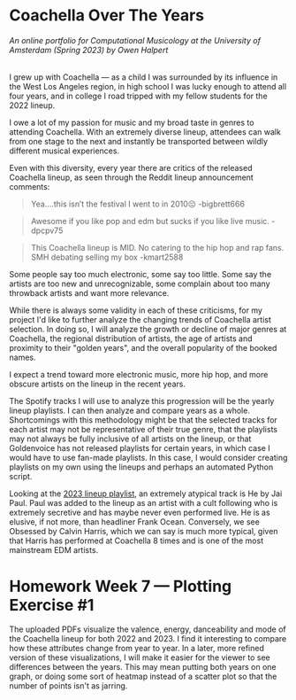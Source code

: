 # Coachella Over The Years
###### An online portfolio for Computational Musicology at the University of Amsterdam (Spring 2023) by Owen Halpert

I grew up with Coachella — as a child I was surrounded by its influence in the West Los Angeles region, in high school I was lucky enough to attend all four years, and in college I road tripped with my fellow students for the 2022 lineup.

I owe a lot of my passion for music and my broad taste in genres to attending Coachella. With an extremely diverse lineup, attendees can walk from one stage to the next and instantly be transported between wildly different musical experiences.

Even with this diversity, every year there are critics of the released Coachella lineup, as seen through the Reddit lineup announcement comments:

> Yea….this isn’t the festival I went to in 2010😔 -bigbrett666

> Awesome if you like pop and edm but sucks if you like live music. -dpcpv75

> This Coachella lineup is MID. No catering to the hip hop and rap fans. SMH debating selling my box -kmart2588

Some people say too much electronic, some say too little. Some say the artists are too new and unrecognizable, some complain about too many throwback artists and want more relevance.

While there is always some validity in each of these criticisms, for my project I'd like to further analyze the changing trends of Coachella artist selection. In doing so, I will analyze the growth or decline of major genres at Coachella, the regional distribution of artists, the age of artists and proximity to their "golden years", and the overall popularity of the booked names.

I expect a trend toward more electronic music, more hip hop, and more obscure artists on the lineup in the recent years. 

The Spotify tracks I will use to analyze this progression will be the yearly lineup playlists. I can then analyze and compare years as a whole. Shortcomings with this methodology might be that the selected tracks for each artist may not be representative of their true genre, that the playlists may not always be fully inclusive of all artists on the lineup, or that Goldenvoice has not released playlists for certain years, in which case I would have to use fan-made playlists. In this case, I would consider creating playlists on my own using the lineups and perhaps an automated Python script.

Looking at the [2023 lineup playlist](https://open.spotify.com/playlist/1RIp2yQ4yyNuFHqP80pCpz?si=72420310551b45aa), an extremely atypical track is He by Jai Paul. Paul was added to the lineup as an artist with a cult following who is extremely secretive and has maybe never even performed live. He is as elusive, if not more, than headliner Frank Ocean. Conversely, we see Obsessed by Calvin Harris, which we can say is much more typical, given that Harris has performed at Coachella 8 times and is one of the most mainstream EDM artists.


# Homework Week 7 — Plotting Exercise #1
The uploaded PDFs visualize the valence, energy, danceability and mode of the Coachella lineup for both 2022 and 2023. I find it interesting to compare how these attributes change from year to year. In a later, more refined version of these visualizations, I will make it easier for the viewer to see differences between the years. This may mean putting both years on one graph, or doing some sort of heatmap instead of a scatter plot so that the number of points isn't as jarring. 
